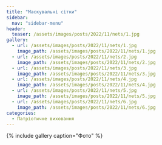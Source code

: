 ```yaml
---
title: "Маскувальні сітки"
sidebar:
  nav: "sidebar-menu"
header:
  teaser: /assets/images/posts/2022/11/nets/1.jpg
gallery:
  - url: /assets/images/posts/2022/11/nets/1.jpg
    image_path: /assets/images/posts/2022/11/nets/1.jpg
  - url: /assets/images/posts/2022/11/nets/2.jpg
    image_path: /assets/images/posts/2022/11/nets/2.jpg
  - url: /assets/images/posts/2022/11/nets/3.jpg
    image_path: /assets/images/posts/2022/11/nets/3.jpg
  - url: /assets/images/posts/2022/11/nets/4.jpg
    image_path: /assets/images/posts/2022/11/nets/4.jpg
  - url: /assets/images/posts/2022/11/nets/5.jpg
    image_path: /assets/images/posts/2022/11/nets/5.jpg
  - url: /assets/images/posts/2022/11/nets/6.jpg
    image_path: /assets/images/posts/2022/11/nets/6.jpg
categories:
  - Патріотичне виховання
---
```


{% include gallery caption="Фото" %}

